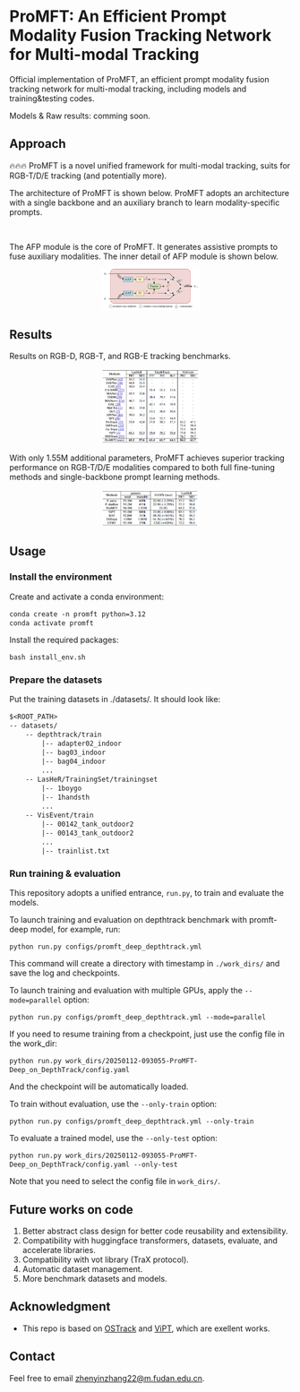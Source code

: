 # ProMFT: An Efficient Prompt Modality Fusion Tracking Network for Multi-modal Tracking

Official implementation of ProMFT, an efficient prompt modality fusion tracking network for multi-modal tracking, including models and training&testing codes.

Models & Raw results: comming soon.

## Approach

:fire::fire::fire: ProMFT is a novel unified framework for multi-modal tracking, suits for RGB-T/D/E tracking (and potentially more). 

The architecture of ProMFT is shown below. ProMFT adopts an architecture with a single backbone and an auxiliary branch to learn modality-specific prompts.

<center><img width="35%" alt="" src="assets/arch.png"/></center>

The AFP module is the core of ProMFT. It generates assistive prompts to fuse auxiliary modalities. The inner detail of AFP module is shown below.

<center><img width="35%" alt="" src="assets/afp.png"/></center>

## Results

Results on RGB-D, RGB-T, and RGB-E tracking benchmarks.

<center><img width="35%" alt="" src="assets/result.png"/></center>

With only 1.55M additional parameters, ProMFT achieves superior tracking performance on RGB-T/D/E modalities compared to both full fine-tuning methods and single-backbone prompt learning methods.

<center><img width="35%" alt="" src="assets/computation_cost.png"/></center>

## Usage

### Install the environment

Create and activate a conda environment:
```
conda create -n promft python=3.12
conda activate promft
```
Install the required packages:
```
bash install_env.sh
```

### Prepare the datasets

Put the training datasets in ./datasets/.  It should look like:
```
$<ROOT_PATH>
-- datasets/
    -- depthtrack/train
        |-- adapter02_indoor
        |-- bag03_indoor
        |-- bag04_indoor
        ...
    -- LasHeR/TrainingSet/trainingset
        |-- 1boygo
        |-- 1handsth
        ...
    -- VisEvent/train
        |-- 00142_tank_outdoor2
        |-- 00143_tank_outdoor2
        ...
        |-- trainlist.txt
```

### Run training & evaluation

This repository adopts a unified entrance, `run.py`, to train and evaluate the models.

To launch training and evaluation on depthtrack benchmark with promft-deep model, for example, run:
```
python run.py configs/promft_deep_depthtrack.yml
```
This command will create a directory with timestamp in `./work_dirs/` and save the log and checkpoints.

To launch training and evaluation with multiple GPUs, apply the `--mode=parallel` option:
```
python run.py configs/promft_deep_depthtrack.yml --mode=parallel
```

If you need to resume training from a checkpoint, just use the config file in the work_dir:
```
python run.py work_dirs/20250112-093055-ProMFT-Deep_on_DepthTrack/config.yaml
```
And the checkpoint will be automatically loaded.

To train without evaluation, use the `--only-train` option:
```
python run.py configs/promft_deep_depthtrack.yml --only-train
```

To evaluate a trained model, use the `--only-test` option:
```
python run.py work_dirs/20250112-093055-ProMFT-Deep_on_DepthTrack/config.yaml --only-test
```
Note that you need to select the config file in `work_dirs/`.


## Future works on code

1. Better abstract class design for better code reusability and extensibility.
2. Compatibility with huggingface transformers, datasets, evaluate, and accelerate libraries.
3. Compatibility with vot library (TraX protocol).
4. Automatic dataset management.
5. More benchmark datasets and models.

## Acknowledgment
- This repo is based on [OSTrack](https://github.com/botaoye/OSTrack) and [ViPT](https://github.com/jiawen-zhu/ViPT), which are exellent works.

## Contact
Feel free to email zhenyinzhang22@m.fudan.edu.cn.
